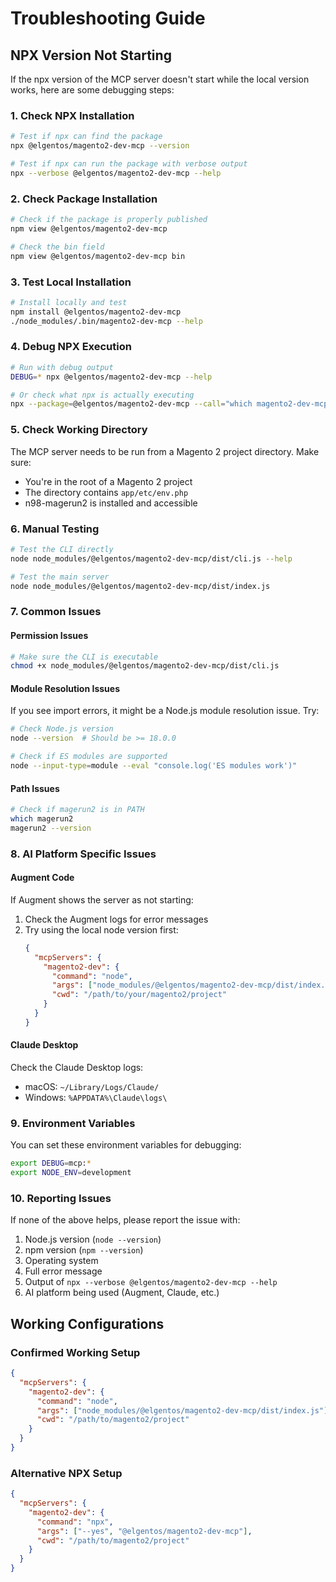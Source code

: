 # Troubleshooting Guide

## NPX Version Not Starting

If the npx version of the MCP server doesn't start while the local version works, here are some debugging steps:

### 1. Check NPX Installation

```bash
# Test if npx can find the package
npx @elgentos/magento2-dev-mcp --version

# Test if npx can run the package with verbose output
npx --verbose @elgentos/magento2-dev-mcp --help
```

### 2. Check Package Installation

```bash
# Check if the package is properly published
npm view @elgentos/magento2-dev-mcp

# Check the bin field
npm view @elgentos/magento2-dev-mcp bin
```

### 3. Test Local Installation

```bash
# Install locally and test
npm install @elgentos/magento2-dev-mcp
./node_modules/.bin/magento2-dev-mcp --help
```

### 4. Debug NPX Execution

```bash
# Run with debug output
DEBUG=* npx @elgentos/magento2-dev-mcp --help

# Or check what npx is actually executing
npx --package=@elgentos/magento2-dev-mcp --call="which magento2-dev-mcp"
```

### 5. Check Working Directory

The MCP server needs to be run from a Magento 2 project directory. Make sure:

- You're in the root of a Magento 2 project
- The directory contains `app/etc/env.php`
- n98-magerun2 is installed and accessible

### 6. Manual Testing

```bash
# Test the CLI directly
node node_modules/@elgentos/magento2-dev-mcp/dist/cli.js --help

# Test the main server
node node_modules/@elgentos/magento2-dev-mcp/dist/index.js
```

### 7. Common Issues

#### Permission Issues
```bash
# Make sure the CLI is executable
chmod +x node_modules/@elgentos/magento2-dev-mcp/dist/cli.js
```

#### Module Resolution Issues
If you see import errors, it might be a Node.js module resolution issue. Try:

```bash
# Check Node.js version
node --version  # Should be >= 18.0.0

# Check if ES modules are supported
node --input-type=module --eval "console.log('ES modules work')"
```

#### Path Issues
```bash
# Check if magerun2 is in PATH
which magerun2
magerun2 --version
```

### 8. AI Platform Specific Issues

#### Augment Code
If Augment shows the server as not starting:

1. Check the Augment logs for error messages
2. Try using the local node version first:
   ```json
   {
     "mcpServers": {
       "magento2-dev": {
         "command": "node",
         "args": ["node_modules/@elgentos/magento2-dev-mcp/dist/index.js"],
         "cwd": "/path/to/your/magento2/project"
       }
     }
   }
   ```

#### Claude Desktop
Check the Claude Desktop logs:
- macOS: `~/Library/Logs/Claude/`
- Windows: `%APPDATA%\Claude\logs\`

### 9. Environment Variables

You can set these environment variables for debugging:

```bash
export DEBUG=mcp:*
export NODE_ENV=development
```

### 10. Reporting Issues

If none of the above helps, please report the issue with:

1. Node.js version (`node --version`)
2. npm version (`npm --version`)
3. Operating system
4. Full error message
5. Output of `npx --verbose @elgentos/magento2-dev-mcp --help`
6. AI platform being used (Augment, Claude, etc.)

## Working Configurations

### Confirmed Working Setup

```json
{
  "mcpServers": {
    "magento2-dev": {
      "command": "node",
      "args": ["node_modules/@elgentos/magento2-dev-mcp/dist/index.js"],
      "cwd": "/path/to/magento2/project"
    }
  }
}
```

### Alternative NPX Setup

```json
{
  "mcpServers": {
    "magento2-dev": {
      "command": "npx",
      "args": ["--yes", "@elgentos/magento2-dev-mcp"],
      "cwd": "/path/to/magento2/project"
    }
  }
}
```
